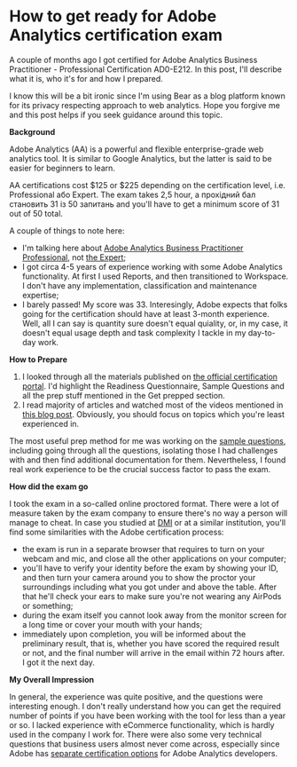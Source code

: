 # How to get ready for Adobe Analytics certification exam

A couple of months ago I got certified for Adobe Analytics Business Practitioner - Professional Certification AD0-E212. In this post, I'll describe what it is, who it's for and how I prepared.

I know this will be a bit ironic since I'm using Bear as a blog platform known for its privacy respecting approach to web analytics. Hope you forgive me and this post helps if you seek guidance around this topic. 

**Background**

Adobe Analytics (AA) is a powerful and flexible enterprise-grade web analytics tool. It is similar to Google Analytics, but the latter is said to be easier for beginners to learn.

AA certifications cost $125 or $225 depending on the certification level, i.e. Professional або Expert. The exam takes 2,5 hour, а прохідний бал становить 31 із 50 запитань and you'll have to get a minimum score of 31 out of 50 total. 

A couple of things to note here: 
* I'm talking here about [Adobe Analytics Business Practitioner Professional](https://experienceleague.adobe.com/docs/certification/program/technical-certifications/aa/aa-professional/aa-p-business.html), not [the Expert](https://experienceleague.adobe.com/docs/certification/program/technical-certifications/aa/aa-expert/aa-e-business.html?lang=en);
* I got circa 4-5 years of experience working with some Adobe Analytics functionality. At first I used Reports, and then transitioned to Workspace. I don't have any implementation, classification and maintenance expertise;  
* I barely passed! My score was 33. Interesingly, Adobe expects that folks going for the certification should have at least 3-month experience. Well, all I can say is quantity sure doesn't equal quiality, or, in my case, it doesn't equal usage depth and task complexity I tackle in my day-to-day work. 

**How to Prepare**

1. I looked through all the materials published on [the official certification portal](https://experienceleague.adobe.com/docs/certification/program/technical-certifications/aa/aa-professional/aa-p-business.html). I'd highlight the Readiness Questionnaire, Sample Questions and all the prep stuff mentioned in the Get prepped section. 
2. I read majority of articles and watched most of the videos mentioned in [this blog post](https://www.bounteous.com/insights/2021/11/09/how-prepare-adobe-analytics-business-practitioner-exam). Obviously, you should focus on topics which you're least experienced in.

The most useful prep method for me was working on the [sample questions](https://scorpion.caveon.com/launchpad/ad0-e212-adobe-analytics-business-practitioner-professional-copy-th4xdu), including going through all the questions, isolating those I had challenges with and then find additional documentation for them. Nevertheless, I found real work experience to be the crucial success factor to pass the exam. 

**How did the exam go**

I took the exam in a so-called online proctored format. There were a lot of measure taken by the exam company to ensure there's no way a person will manage to cheat. In case you studied at [DMI](https://digitalmarketinginstitute.com/) or at a similar institution, you'll find some similarities with the Adobe certification process: 
* the exam is run in a separate browser that requires to turn on your webcam and mic, and close all the other applications on your computer;
* you'll have to verify your identity before the exam by showing your ID, and then turn your camera around you to show the proctor your surroundings including what you got under and above the table. After that he'll check your ears to make sure you're not wearing any AirPods or something;
* during the exam itself you cannot look away from the monitor screen for a long time or cover your mouth with your hands;
* immediately upon completion, you will be informed about the preliminary result, that is, whether you have scored the required result or not, and the final number will arrive in the email within 72 hours after. I got it the next day.

**My Overall Impression**

In general, the experience was quite positive, and the questions were interesting enough. I don't really understand how you can get the required number of points if you have been working with the tool for less than a year or so. I lacked experience with eCommerce functionality, which is hardly used in the company I work for. There were also some very technical questions that business users almost never come across, especially since Adobe has [separate certification options](https://experienceleague.adobe.com/docs/certification/program/technical-certifications/aa/aa-professional/aa-p-developer.html?lang=en) for Adobe Analytics developers. 